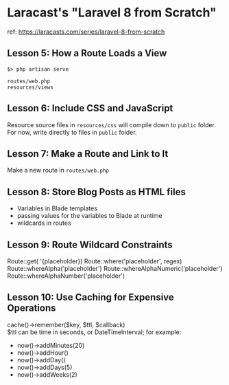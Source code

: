 # Laracast's "Laravel 8 from Scratch"
ref: https://laracasts.com/series/laravel-8-from-scratch

## Lesson 5: How a Route Loads a View
`$> php artisan serve`

`routes/web.php`  
`resources/views`


## Lesson 6: Include CSS and JavaScript
Resource source files in `resources/css` will compile down to `public` folder.
For now, write directly to files in `public` folder.


## Lesson 7: Make a Route and Link to It
Make a new route in `routes/web.php`

## Lesson 8: Store Blog Posts as HTML files
* Variables in Blade templates
* passing values for the variables to Blade at runtime
* wildcards in routes

## Lesson 9: Route Wildcard Constraints
Route::get( '{placeholder})
Route::where('placeholder', regex)
Route::whereAlpha('placeholder')
Route::whereAlphaNumeric('placeholder')
Route::whereAlphaNumber('placeholder')

## Lesson 10: Use Caching for Expensive Operations
cache()->remember($key, $ttl, $callback)  
$ttl can be time in seconds, or DateTimeInterval; for example:
* now()->addMinutes(20)
* now()->addHour()
* now()->addDay()
* now()->addDays(5)
* now()->addWeeks(2)
